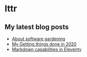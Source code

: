 # lttr

## My latest blog posts

<!-- BLOG-POST-LIST:START -->
- [About software gardening](https://lukastrumm.com/articles/software-engineering/)
- [My Getting things done in 2020](https://lukastrumm.com/blog/2020/my-getting-things-done-in-2020/)
- [Markdown capabilities in Eleventy](https://lukastrumm.com/blog/2020/markdown-capabilities-in-eleventy/)
<!-- BLOG-POST-LIST:END -->
